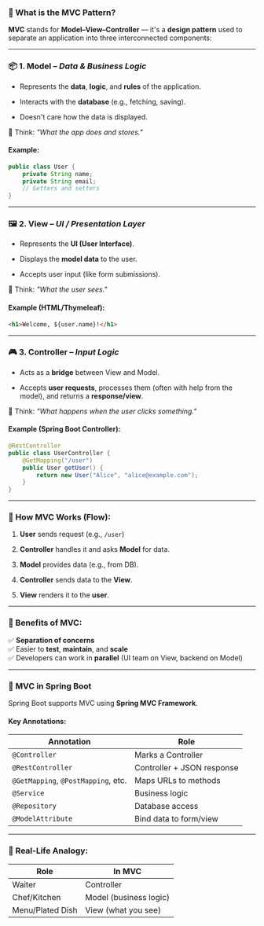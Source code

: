 ### 🧱 What is the **MVC Pattern**?

**MVC** stands for **Model–View–Controller** — it's a **design pattern** used to separate an application into three interconnected components:

---

### 📦 1. **Model** – _Data & Business Logic_

- Represents the **data**, **logic**, and **rules** of the application.
    
- Interacts with the **database** (e.g., fetching, saving).
    
- Doesn't care how the data is displayed.
    

🧠 Think: _"What the app does and stores."_

#### Example:

```java
public class User {
    private String name;
    private String email;
    // Getters and setters
}
```

---

### 🖼️ 2. **View** – _UI / Presentation Layer_

- Represents the **UI (User Interface)**.
    
- Displays the **model data** to the user.
    
- Accepts user input (like form submissions).
    

🧠 Think: _"What the user sees."_

#### Example (HTML/Thymeleaf):

```html
<h1>Welcome, ${user.name}!</h1>
```

---

### 🎮 3. **Controller** – _Input Logic_

- Acts as a **bridge** between View and Model.
    
- Accepts **user requests**, processes them (often with help from the model), and returns a **response/view**.
    

🧠 Think: _"What happens when the user clicks something."_

#### Example (Spring Boot Controller):

```java
@RestController
public class UserController {
    @GetMapping("/user")
    public User getUser() {
        return new User("Alice", "alice@example.com");
    }
}
```

---

### 🔁 How MVC Works (Flow):

1. **User** sends request (e.g., `/user`)
    
2. **Controller** handles it and asks **Model** for data.
    
3. **Model** provides data (e.g., from DB).
    
4. **Controller** sends data to the **View**.
    
5. **View** renders it to the **user**.
    

---

### 📐 Benefits of MVC:

✅ **Separation of concerns**  
✅ Easier to **test**, **maintain**, and **scale**  
✅ Developers can work in **parallel** (UI team on View, backend on Model)

---

### 🚀 MVC in Spring Boot

Spring Boot supports MVC using **Spring MVC Framework**.

#### Key Annotations:

|Annotation|Role|
|---|---|
|`@Controller`|Marks a Controller|
|`@RestController`|Controller + JSON response|
|`@GetMapping`, `@PostMapping`, etc.|Maps URLs to methods|
|`@Service`|Business logic|
|`@Repository`|Database access|
|`@ModelAttribute`|Bind data to form/view|

---

### 🔄 Real-Life Analogy:

|Role|In MVC|
|---|---|
|Waiter|Controller|
|Chef/Kitchen|Model (business logic)|
|Menu/Plated Dish|View (what you see)|
